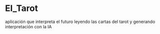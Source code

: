 # El_Tarot
aplicación que interpreta el futuro leyendo las cartas del tarot y generando interpretación con la IA
